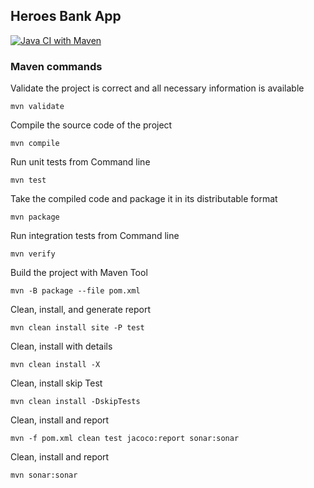## Heroes Bank App

[![Java CI with Maven](https://github.com/Lokankara/Bank/actions/workflows/maven.yml/badge.svg)](https://github.com/Lokankara/Bank/actions/workflows/maven.yml)

### Maven commands

Validate the project is correct and all necessary information is available

`mvn validate`

Compile the source code of the project

`mvn compile`

Run unit tests from Command line

`mvn test`

Take the compiled code and package it in its distributable format

`mvn package`

Run integration tests from Command line

`mvn verify`

Build the project with Maven Tool

`mvn -B package --file pom.xml`

Clean, install, and generate report

`mvn clean install site -P test`

Clean, install with details

`mvn clean install -X`

Clean, install skip Test

`mvn clean install -DskipTests`

Clean, install and report

`mvn -f pom.xml clean test jacoco:report sonar:sonar`

Clean, install and report

`mvn sonar:sonar`
